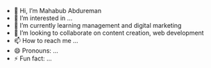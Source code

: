- 👋 Hi, I’m Mahabub Abdureman 
- 👀 I’m interested in ...
- 🌱 I’m currently learning management and digital marketing 
- 💞️ I’m looking to collaborate on content creation,  web development 
- 📫 How to reach me ...
- 😄 Pronouns: ...
- ⚡ Fun fact: ...

<!---
mahabub-24/mahabub-24 is a ✨ special ✨ repository because its `README.md` (this file) appears on your GitHub profile.
You can click the Preview link to take a look at your changes.
--->
